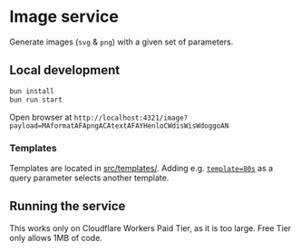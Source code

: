 # Image service

Generate images (`svg` & `png`) with a given set of parameters.

## Local development

```bash
bun install
bun run start
```

Open browser at
`http://localhost:4321/image?payload=MAformatAFApngACAtextAFAYHenloCWdisWisWdoggoAN`

### Templates

Templates are located in [src/templates/](src/templates/). Adding e.g.
[`template=80s`](http://localhost:4321/image?payload=MAformatAFApngACAtextAFAYHenloCWdisWisWdoggoACAtemplateAFA80sAN)
as a query parameter selects another template.

## Running the service

This works only on Cloudflare Workers Paid Tier, as it is too large. Free Tier
only allows 1MB of code.
